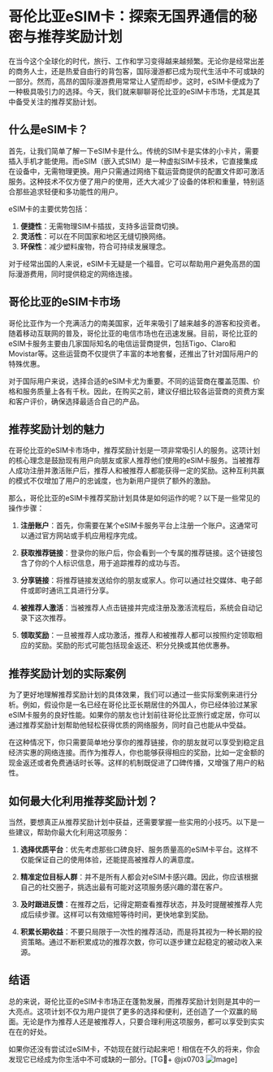 # 哥伦比亚eSIM卡：探索无国界通信的秘密与推荐奖励计划

在当今这个全球化的时代，旅行、工作和学习变得越来越频繁。无论你是经常出差的商务人士，还是热爱自由行的背包客，国际漫游都已成为现代生活中不可或缺的一部分。然而，高昂的国际漫游费用常常让人望而却步。这时，eSIM卡便成为了一种极具吸引力的选择。今天，我们就来聊聊哥伦比亚的eSIM卡市场，尤其是其中备受关注的推荐奖励计划。

## 什么是eSIM卡？

首先，让我们简单了解一下eSIM卡是什么。传统的SIM卡是实体的小卡片，需要插入手机才能使用。而eSIM（嵌入式SIM）是一种虚拟SIM卡技术，它直接集成在设备中，无需物理更换。用户只需通过网络下载运营商提供的配置文件即可激活服务。这种技术不仅方便了用户的使用，还大大减少了设备的体积和重量，特别适合那些追求轻便和多功能性的用户。

eSIM卡的主要优势包括：

1. **便捷性**：无需物理SIM卡插拔，支持多运营商切换。
2. **灵活性**：可以在不同国家和地区无缝切换网络。
3. **环保性**：减少塑料废物，符合可持续发展理念。

对于经常出国的人来说，eSIM卡无疑是一个福音。它可以帮助用户避免高昂的国际漫游费用，同时提供稳定的网络连接。

## 哥伦比亚的eSIM卡市场

哥伦比亚作为一个充满活力的南美国家，近年来吸引了越来越多的游客和投资者。随着移动互联网的普及，哥伦比亚的电信市场也在迅速发展。目前，哥伦比亚的eSIM卡服务主要由几家国际知名的电信运营商提供，包括Tigo、Claro和Movistar等。这些运营商不仅提供了丰富的本地套餐，还推出了针对国际用户的特殊优惠。

对于国际用户来说，选择合适的eSIM卡尤为重要。不同的运营商在覆盖范围、价格和服务质量上各有千秋。因此，在购买之前，建议仔细比较各运营商的资费方案和客户评价，确保选择最适合自己的产品。

## 推荐奖励计划的魅力

在哥伦比亚的eSIM卡市场中，推荐奖励计划是一项非常吸引人的服务。这项计划的核心理念是鼓励现有用户向朋友或家人推荐他们使用的eSIM卡服务。当被推荐人成功注册并激活账户后，推荐人和被推荐人都能获得一定的奖励。这种互利共赢的模式不仅增加了用户的忠诚度，也为新用户提供了额外的激励。

那么，哥伦比亚的eSIM卡推荐奖励计划具体是如何运作的呢？以下是一些常见的操作步骤：

1. **注册账户**：首先，你需要在某个eSIM卡服务平台上注册一个账户。这通常可以通过官方网站或手机应用程序完成。
   
2. **获取推荐链接**：登录你的账户后，你会看到一个专属的推荐链接。这个链接包含了你的个人标识信息，用于追踪推荐的成功与否。

3. **分享链接**：将推荐链接发送给你的朋友或家人。你可以通过社交媒体、电子邮件或即时通讯工具进行分享。

4. **被推荐人激活**：当被推荐人点击链接并完成注册及激活流程后，系统会自动记录下这次推荐。

5. **领取奖励**：一旦被推荐人成功激活，推荐人和被推荐人都可以按照约定领取相应的奖励。奖励的形式可能包括现金返还、积分兑换或其他优惠券。

## 推荐奖励计划的实际案例

为了更好地理解推荐奖励计划的具体效果，我们可以通过一些实际案例来进行分析。例如，假设你是一名已经在哥伦比亚长期居住的外国人，你已经体验过某家eSIM卡服务的良好性能。如果你的朋友也计划前往哥伦比亚旅行或定居，你可以通过推荐奖励计划帮助他轻松获得优质的网络服务，同时自己也能从中受益。

在这种情况下，你只需要简单地分享你的推荐链接，你的朋友就可以享受到稳定且经济实惠的网络连接。而作为推荐人，你也能够获得相应的奖励，比如一定金额的现金返还或者免费通话时长等。这样的机制既促进了口碑传播，又增强了用户的粘性。

## 如何最大化利用推荐奖励计划？

当然，要想真正从推荐奖励计划中获益，还需要掌握一些实用的小技巧。以下是一些建议，帮助你最大化利用这项服务：

1. **选择优质平台**：优先考虑那些口碑良好、服务质量高的eSIM卡平台。这样不仅能保证自己的使用体验，还能提高被推荐人的满意度。

2. **精准定位目标人群**：并不是所有人都会对eSIM卡感兴趣。因此，你应该根据自己的社交圈子，挑选出最有可能对这项服务感兴趣的潜在客户。

3. **及时跟进反馈**：在推荐之后，记得定期查看推荐状态，并及时提醒被推荐人完成后续步骤。这样可以有效缩短等待时间，更快地拿到奖励。

4. **积累长期收益**：不要只局限于一次性的推荐活动，而是将其视为一种长期的投资策略。通过不断积累成功的推荐次数，你可以逐步建立起稳定的被动收入来源。

## 结语

总的来说，哥伦比亚的eSIM卡市场正在蓬勃发展，而推荐奖励计划则是其中的一大亮点。这项计划不仅为用户提供了更多的选择和便利，还创造了一个双赢的局面。无论是作为推荐人还是被推荐人，只要合理利用这项服务，都可以享受到实实在在的好处。

如果你还没有尝试过eSIM卡，不妨现在就行动起来吧！相信在不久的将来，你会发现它已经成为你生活中不可或缺的一部分。[TG💪+ @jx0703 ![Image](https://github.com/user-attachments/assets/dbca1d08-cadb-493c-b0ec-ad6f7a83f270)]